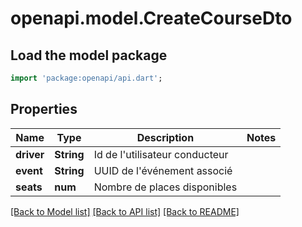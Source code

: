# openapi.model.CreateCourseDto

## Load the model package
```dart
import 'package:openapi/api.dart';
```

## Properties
Name | Type | Description | Notes
------------ | ------------- | ------------- | -------------
**driver** | **String** | Id de l'utilisateur conducteur | 
**event** | **String** | UUID de l'événement associé | 
**seats** | **num** | Nombre de places disponibles | 

[[Back to Model list]](../README.md#documentation-for-models) [[Back to API list]](../README.md#documentation-for-api-endpoints) [[Back to README]](../README.md)


